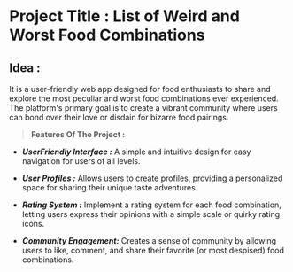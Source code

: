 # Project Title : List of Weird and Worst Food Combinations 




## Idea : 
It is a user-friendly web app designed for food enthusiasts
 to share and explore the most peculiar and worst food combinations ever experienced. The platform's primary goal is to 
 create a vibrant community where users can bond over their love or disdain for bizarre food pairings.



> **Features Of The Project :** 

- ***UserFriendly Interface :*** A simple and intuitive design for easy navigation for users of all levels.

- ***User Profiles :*** Allows users to create profiles, providing a personalized space for sharing their unique taste adventures.

- ***Rating System :*** Implement a rating system for each food combination, letting users express their opinions with a simple 
scale or quirky rating icons.

- ***Community Engagement:*** Creates a sense of community by allowing users to like, comment, and share their favorite (or most despised) food combinations.

